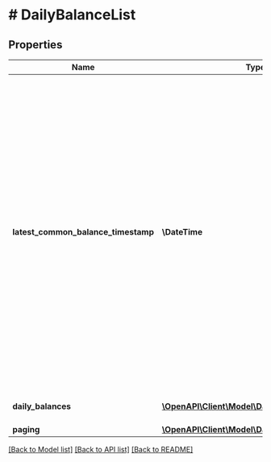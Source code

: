 # # DailyBalanceList

## Properties

Name | Type | Description | Notes
------------ | ------------- | ------------- | -------------
**latest_common_balance_timestamp** | **\DateTime** | &lt;strong&gt;Format:&lt;/strong&gt; &#39;YYYY-MM-DD&#39;T&#39;HH:MM:SS.SSSXXX&#39; (RFC 3339, section 5.6)&lt;br/&gt;The latestCommonBalanceTimestamp is the latest timestamp at which all regarded  accounts have been up to date. Only balances with their date being smaller than the latestCommonBalanceTimestamp are reliable. &lt;br/&gt;Example: A user has two accounts: A (last update today, so balance from today) and B (last update yesterday, so balance from yesterday). The service /accounts/dailyBalances will return a balance for yesterday and for today, with the info latestCommonBalanceTimestamp&#x3D;yesterday. Since account B might have received transactions this morning, today&#39;s balance might be wrong. So either make sure that all regarded accounts are up to date before calling this service, or use the results carefully in combination with the latestCommonBalanceTimestamp.&lt;br/&gt;&lt;br/&gt;NOTE:&lt;br/&gt;The returned balances are completely unreliable if the &#39;latestCommonBalanceTimestamp&#39; is null. This can occur if the balance download failed for any account or the &#39;skipBalancesDownload&#39; flag was set to true for the bank connection import or a subsequent update. | [optional]
**daily_balances** | [**\OpenAPI\Client\Model\DailyBalance[]**](DailyBalance.md) | List of daily balances for the requested period and account(s)&lt;br/&gt; &lt;strong&gt;Type:&lt;/strong&gt; DailyBalance |
**paging** | [**\OpenAPI\Client\Model\DailyBalanceListPaging**](DailyBalanceListPaging.md) |  |

[[Back to Model list]](../../README.md#models) [[Back to API list]](../../README.md#endpoints) [[Back to README]](../../README.md)
